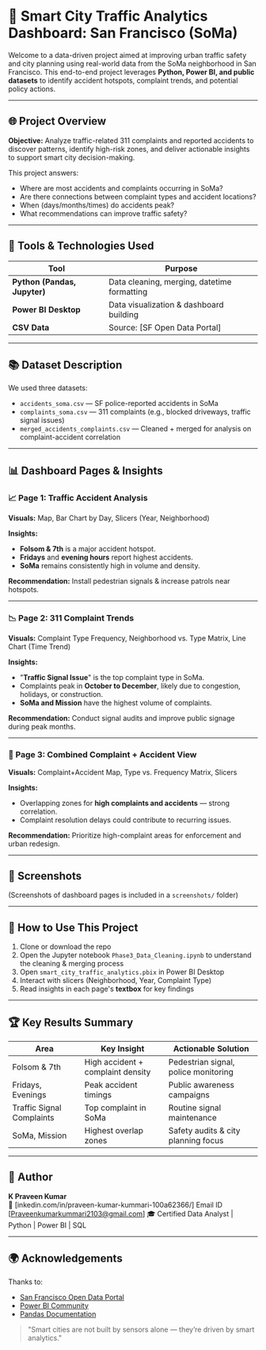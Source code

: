 # 🚦 Smart City Traffic Analytics Dashboard: San Francisco (SoMa)

Welcome to a data-driven project aimed at improving urban traffic safety and city planning using real-world data from the SoMa neighborhood in San Francisco. This end-to-end project leverages **Python, Power BI, and public datasets** to identify accident hotspots, complaint trends, and potential policy actions.

---

## 🌐 Project Overview
**Objective:** Analyze traffic-related 311 complaints and reported accidents to discover patterns, identify high-risk zones, and deliver actionable insights to support smart city decision-making.

This project answers:
- Where are most accidents and complaints occurring in SoMa?
- Are there connections between complaint types and accident locations?
- When (days/months/times) do accidents peak?
- What recommendations can improve traffic safety?

---

## 🔧 Tools & Technologies Used
| Tool | Purpose |
|------|---------|
| **Python (Pandas, Jupyter)** | Data cleaning, merging, datetime formatting |
| **Power BI Desktop** | Data visualization & dashboard building |
| **CSV Data** | Source: [SF Open Data Portal]|

---

## 📚 Dataset Description
We used three datasets:
- `accidents_soma.csv` — SF police-reported accidents in SoMa
- `complaints_soma.csv` — 311 complaints (e.g., blocked driveways, traffic signal issues)
- `merged_accidents_complaints.csv` — Cleaned + merged for analysis on complaint-accident correlation

---

## 📊 Dashboard Pages & Insights

### 📈 Page 1: Traffic Accident Analysis
**Visuals:** Map, Bar Chart by Day, Slicers (Year, Neighborhood)

**Insights:**
- **Folsom & 7th** is a major accident hotspot.
- **Fridays** and **evening hours** report highest accidents.
- **SoMa** remains consistently high in volume and density.

**Recommendation:** Install pedestrian signals & increase patrols near hotspots.

---

### 📉 Page 2: 311 Complaint Trends
**Visuals:** Complaint Type Frequency, Neighborhood vs. Type Matrix, Line Chart (Time Trend)

**Insights:**
- "**Traffic Signal Issue**" is the top complaint type in SoMa.
- Complaints peak in **October to December**, likely due to congestion, holidays, or construction.
- **SoMa and Mission** have the highest volume of complaints.

**Recommendation:** Conduct signal audits and improve public signage during peak months.

---

### 🔗 Page 3: Combined Complaint + Accident View
**Visuals:** Complaint+Accident Map, Type vs. Frequency Matrix, Slicers

**Insights:**
- Overlapping zones for **high complaints and accidents** — strong correlation.
- Complaint resolution delays could contribute to recurring issues.

**Recommendation:** Prioritize high-complaint areas for enforcement and urban redesign.

---

## 📸 Screenshots
(Screenshots of dashboard pages is included  in a `screenshots/` folder)

---

## 📝 How to Use This Project
1. Clone or download the repo
2. Open the Jupyter notebook `Phase3_Data_Cleaning.ipynb` to understand the cleaning & merging process
3. Open `smart_city_traffic_analytics.pbix` in Power BI Desktop
4. Interact with slicers (Neighborhood, Year, Complaint Type)
5. Read insights in each page's **textbox** for key findings

---

## 🏆 Key Results Summary
| Area | Key Insight | Actionable Solution |
|------|-------------|---------------------|
| Folsom & 7th | High accident + complaint density | Pedestrian signal, police monitoring |
| Fridays, Evenings | Peak accident timings | Public awareness campaigns |
| Traffic Signal Complaints | Top complaint in SoMa | Routine signal maintenance |
| SoMa, Mission | Highest overlap zones | Safety audits & city planning focus |

---

## 👤 Author
**K Praveen Kumar**  
📧 [inkedin.com/in/praveen-kumar-kummari-100a62366/] 
    Email ID [Praveenkumarkummari2103@gmail.com]
🎓 Certified Data Analyst | Python | Power BI | SQL

---

## 🌍 Acknowledgements
Thanks to:
- [San Francisco Open Data Portal](https://data.sfgov.org)
- [Power BI Community](https://community.powerbi.com)
- [Pandas Documentation](https://pandas.pydata.org/)



> "Smart cities are not built by sensors alone — they’re driven by smart analytics."
